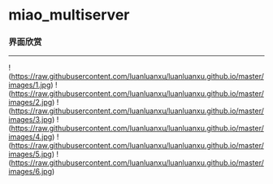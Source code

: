 # miao_multiserver 
### 界面欣赏
-----
!(https://raw.githubusercontent.com/luanluanxu/luanluanxu.github.io/master/images/1.jpg)
!(https://raw.githubusercontent.com/luanluanxu/luanluanxu.github.io/master/images/2.jpg)
!(https://raw.githubusercontent.com/luanluanxu/luanluanxu.github.io/master/images/3.jpg)
!(https://raw.githubusercontent.com/luanluanxu/luanluanxu.github.io/master/images/4.jpg)
!(https://raw.githubusercontent.com/luanluanxu/luanluanxu.github.io/master/images/5.jpg)
!(https://raw.githubusercontent.com/luanluanxu/luanluanxu.github.io/master/images/6.jpg)
